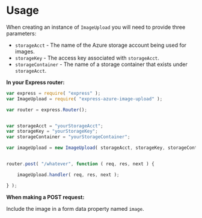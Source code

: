 # Usage

When creating an instance of `ImageUpload` you will need to provide three parameters:

* `storageAcct` - The name of the Azure storage account being used for images.
* `storageKey` - The access key associated with `storageAcct`.
* `storageContainer` - The name of a storage container that exists under `storageAcct`.

**In your Express router:**

```javascript
var express = require( "express" );
var ImageUpload = require( "express-azure-image-upload" );

var router = express.Router();


var storageAcct = "yourStorageAcct";
var storageKey = "yourStorageKey";
var storageContainer = "yourStorageContainer";

var imageUpload = new ImageUpload( storageAcct, storageKey, storageContainer );


router.post( "/whatever", function ( req, res, next ) {

    imageUpload.handler( req, res, next );

} );
```

**When making a POST request:**

Include the image in a form data property named `image`.
